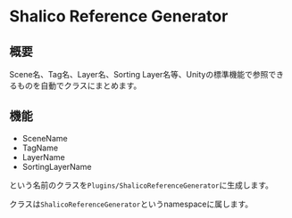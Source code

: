 ﻿# Shalico Reference Generator

## 概要
Scene名、Tag名、Layer名、Sorting Layer名等、Unityの標準機能で参照できるものを自動でクラスにまとめます。

## 機能

- SceneName
- TagName
- LayerName
- SortingLayerName

という名前のクラスを`Plugins/ShalicoReferenceGenerator`に生成します。

クラスは`ShalicoReferenceGenerator`というnamespaceに属します。
